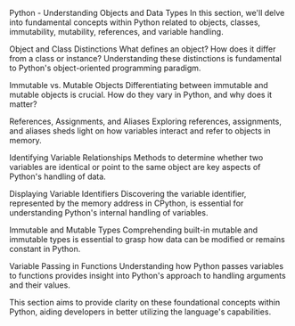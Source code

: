 
Python - Understanding Objects and Data Types
In this section, we'll delve into fundamental concepts within Python related to objects, classes, immutability, mutability, references, and variable handling.

Object and Class Distinctions
What defines an object? How does it differ from a class or instance? Understanding these distinctions is fundamental to Python's object-oriented programming paradigm.

Immutable vs. Mutable Objects
Differentiating between immutable and mutable objects is crucial. How do they vary in Python, and why does it matter?

References, Assignments, and Aliases
Exploring references, assignments, and aliases sheds light on how variables interact and refer to objects in memory.

Identifying Variable Relationships
Methods to determine whether two variables are identical or point to the same object are key aspects of Python's handling of data.

Displaying Variable Identifiers
Discovering the variable identifier, represented by the memory address in CPython, is essential for understanding Python's internal handling of variables.

Immutable and Mutable Types
Comprehending built-in mutable and immutable types is essential to grasp how data can be modified or remains constant in Python.

Variable Passing in Functions
Understanding how Python passes variables to functions provides insight into Python's approach to handling arguments and their values.

This section aims to provide clarity on these foundational concepts within Python, aiding developers in better utilizing the language's capabilities.

